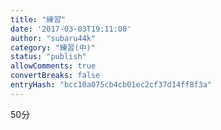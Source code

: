 ```yaml
---
title: "練習"
date: '2017-03-03T19:11:00'
author: "subaru44k"
category: "練習(中)"
status: "publish"
allowComments: true
convertBreaks: false
entryHash: "bcc10a075cb4cb01ec2cf37d14ff8f3a"
---
```

50分
